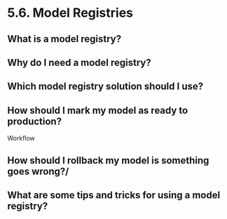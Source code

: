 # 5.6. Model Registries

## What is a model registry?

## Why do I need a model registry?

## Which model registry solution should I use?

## How should I mark my model as ready to production?

Workflow

## How should I rollback my model is something goes wrong?/

## What are some tips and tricks for using a model registry?